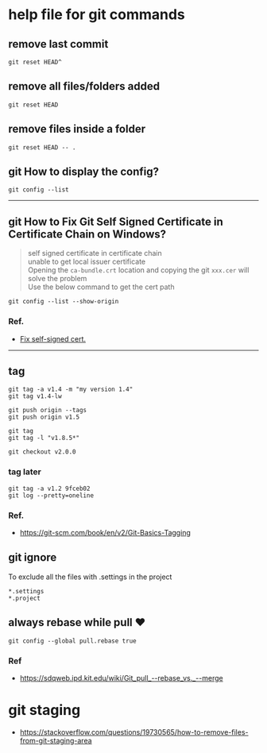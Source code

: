 # help file for git commands
## remove last commit 
```
git reset HEAD^
```
## remove all files/folders added
``
git reset HEAD
``

## remove files inside a folder
``
git reset HEAD -- .
``

## git How to display the config?
```shell
git config --list
```
***
## git How to Fix Git Self Signed Certificate in Certificate Chain on Windows?
> self signed certificate in certificate chain \
> unable to get local issuer certificate \
> Opening the `ca-bundle.crt` location and copying the git `xxx.cer` will solve the problem \
> Use the below command to get the cert path 

```shell
git config --list --show-origin
```
### Ref.
* [Fix self-signed cert.](https://mattferderer.com/fix-git-self-signed-certificate-in-certificate-chain-on-windows#:~:text=A%20popular%20workaround%20is%20to,that%20creates%20large%20security%20risks.&text=The%20solution%20is%20to%20add%20the%20certificates%20to%20Git's%20trusted%20certificates.)
***
## tag
```
git tag -a v1.4 -m "my version 1.4"
git tag v1.4-lw

git push origin --tags
git push origin v1.5

git tag
git tag -l "v1.8.5*"

git checkout v2.0.0
```

### tag later
```
git tag -a v1.2 9fceb02
git log --pretty=oneline
```
### Ref.
* https://git-scm.com/book/en/v2/Git-Basics-Tagging
## git ignore
To exclude all the files with .settings in the project
```git
*.settings
*.project
```
## always rebase while pull ❤️
```
git config --global pull.rebase true
```
### Ref 
* https://sdqweb.ipd.kit.edu/wiki/Git_pull_--rebase_vs._--merge

# git staging
* https://stackoverflow.com/questions/19730565/how-to-remove-files-from-git-staging-area
